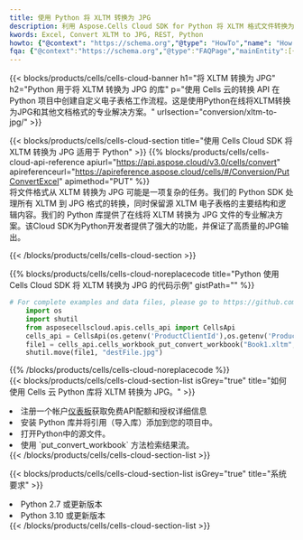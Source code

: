 ```yaml
---
title: 使用 Python 将 XLTM 转换为 JPG
description: 利用 Aspose.Cells Cloud SDK for Python 将 XLTM 格式文件转换为 JPG 格式文件。
kwords: Excel, Convert XLTM to JPG, REST, Python
howto: {"@context": "https://schema.org","@type": "HowTo","name": "How to convert XLTM to JPG using the Cells Cloud Python library.","description": "How to convert XLTM to JPG using the Cells Cloud Python library.","image": {"@type": "ImageObject"},"url": "/python/conversion/xltm-to-jpg/","step": [{ "@type": "HowToStep","name": "How to convert XLTM to JPG using the Cells Cloud Python library. step 1", "image": {"@type": "ImageObject",},"url": "/python/conversion/xltm-to-jpg/","text": "Register an account at <a href='https://dashboard.aspose.cloud/'>Dashboard</a> to get free API quota & authorization details",},{ "@type": "HowToStep","name": "How to convert XLTM to JPG using the Cells Cloud Python library. step 1", "image": {"@type": "ImageObject",},"url": "/python/conversion/xltm-to-jpg/","text": "Install Python library and add the reference (import the library) to your project.",},{ "@type": "HowToStep","name": "How to convert XLTM to JPG using the Cells Cloud Python library. step 1", "image": {"@type": "ImageObject",},"url": "/python/conversion/xltm-to-jpg/","text": "Open the source file in Python.",},{ "@type": "HowToStep","name": "How to convert XLTM to JPG using the Cells Cloud Python library. step 1", "image": {"@type": "ImageObject",},"url": "/python/conversion/xltm-to-jpg/","text": "Use the `put_convert_workbook` method to retrieve the resulting stream.",}, ],"supply": {"@type": "HowToSupply","name": "document"},"tool": [{"@type": "HowToTool","name": "PyCharm, Visual Studio Code, Sublime, Eclipse"},{"@type": "HowToTool","name": "Aspose Cells"}],"totalTime": "PT6M"}
fqa: {"@context":"https://schema.org","@type":"FAQPage","mainEntity":[{"@type":"Question","name":"Why convert file formats in C# using REST API?","acceptedAnswer":{"@type":"Answer","text":"Documents are encoded in many ways, and some files may be incompatible with the software you use. To open and read such files, just convert them to appropriate file formats.<br/><ol><li>Install .NET SDK and add the reference (import the library) to your project.</li><li>Open the source file in C# using REST API.</li><li>Call the PutConvertWorkbookRequest() method, passing an output filename with required extension.</li><li>Get the result of conversion as a separate file.</li></ol>"}},{"@type":"Question","name":"What file formats can I convert with your C# library?","acceptedAnswer":{"@type":"Answer","text":"We support a variety of file formats for conversion using .NET library, including XLSX, Excel, xls , PDF, CSV, HTML, Markdown, XML, PNG, JPG, TIFF, Json, TXT and many more."}},{"@type":"Question","name":"What is the maximum allowed file size for conversion using this .NET library?","acceptedAnswer":{"@type":"Answer","text":"There are no file size limits for format conversions using .NET library."}}]}
---
```

{{< blocks/products/cells/cells-cloud-banner h1="将 XLTM 转换为 JPG" h2="Python 用于将 XLTM 转换为 JPG 的库" p="使用 Cells 云的转换 API 在 Python 项目中创建自定义电子表格工作流程。这是使用Python在线将XLTM转换为JPG和其他文档格式的专业解决方案。" urlsection="conversion/xltm-to-jpg/" >}}

{{< blocks/products/cells/cells-cloud-section title="使用 Cells Cloud SDK 将 XLTM 转换为 JPG 适用于 Python" >}}
{{% blocks/products/cells/cells-cloud-api-reference apiurl="https://api.aspose.cloud/v3.0/cells/convert" apireferenceurl="https://apireference.aspose.cloud/cells/#/Conversion/PutConvertExcel" apimethod="PUT" %}}
<br/>
将文件格式从 XLTM 转换为 JPG 可能是一项复杂的任务。我们的 Python SDK 处理所有 XLTM 到 JPG 格式的转换，同时保留源 XLTM 电子表格的主要结构和逻辑内容。我们的 Python 库提供了在线将 XLTM 转换为 JPG 文件的专业解决方案。该Cloud SDK为Python开发者提供了强大的功能，并保证了高质量的JPG输出。

{{< /blocks/products/cells/cells-cloud-section >}}

{{% blocks/products/cells/cells-cloud-noreplacecode title="Python 使用 Cells Cloud SDK 将 XLTM 转换为 JPG 的代码示例" gistPath="" %}}
 
```python
# For complete examples and data files, please go to https://github.com/aspose-cells-cloud/aspose-cells-cloud-python/
    import os
    import shutil
    from asposecellscloud.apis.cells_api import CellsApi
    cells_api = CellsApi(os.getenv('ProductClientId'),os.getenv('ProductClientSecret'))
    file1 = cells_api.cells_workbook_put_convert_workbook("Book1.xltm",format="jpg")
    shutil.move(file1, "destFile.jpg")     
```
 
{{% /blocks/products/cells/cells-cloud-noreplacecode %}}
<br/>
{{< blocks/products/cells/cells-cloud-section-list isGrey="true" title="如何使用 Cells 云 Python 库将 XLTM 转换为 JPG。" >}}
<li>注册一个帐户<a href="https://dashboard.aspose.cloud/">仪表板</a>获取免费API配额和授权详细信息</li>
<li>安装 Python 库并将引用（导入库）添加到您的项目中。</li>
<li>打开Python中的源文件。</li>
<li>使用 `put_convert_workbook` 方法检索结果流。</li>
{{< /blocks/products/cells/cells-cloud-section-list >}}

{{< blocks/products/cells/cells-cloud-section-list isGrey="true" title="系统要求" >}}
<li>Python 2.7 或更新版本</li>
<li>Python 3.10 或更新版本</li>
{{< /blocks/products/cells/cells-cloud-section-list >}}
